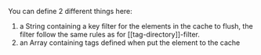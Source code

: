 You can define 2 different things here:

1. a String containing a key filter for the elements in the cache to flush, the filter follow the same rules as for [[tag-directory]]-filter.
2. an Array containing tags defined when put the element to the cache